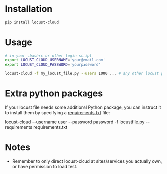 # Installation

```bash
pip install locust-cloud
```

# Usage

```bash
# in your .bashrc or other login script
export LOCUST_CLOUD_USERNAME='your@email.com'
export LOCUST_CLOUD_PASSWORD='yourpassword'
```

```bash
locust-cloud -f my_locust_file.py --users 1000 ... # any other locust parameters
```

# Extra python packages

If your locust file needs some additional Python package, you can instruct it to install them by specifying a [requirements.txt](https://pip.pypa.io/en/stable/reference/requirements-file-format/) file:

locust-cloud --username user --password password -f locustfile.py --requirements requirements.txt


# Notes

* Remember to only direct locust-cloud at sites/services you actually own, or have permission to load test.
